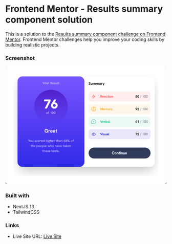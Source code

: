 # Frontend Mentor - Results summary component solution

This is a solution to the [Results summary component challenge on Frontend Mentor](https://www.frontendmentor.io/challenges/results-summary-component-CE_K6s0maV). Frontend Mentor challenges help you improve your coding skills by building realistic projects. 

### Screenshot

![](./screen.png)

### Built with

- NextJS 13
- TailwindCSS

### Links

- Live Site URL: [Live Site](https://fem-results-summary-component.vercel.app/)
